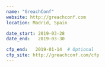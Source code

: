 ```yaml
---
name: "GreachConf"
website: http://greachconf.com
location: Madrid, Spain

date_start: 2019-03-28
date_end:   2019-03-30

cfp_end:   2019-01-14  # Optional
cfp_site: http://greachconf.com/cfp
---
```

